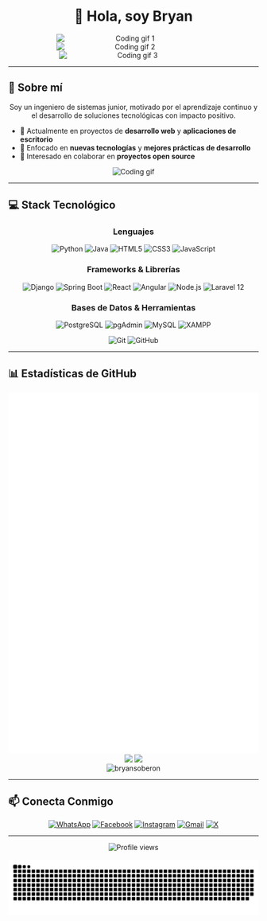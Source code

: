 <h1 align="center">👋 Hola, soy Bryan</h1>

<div align="center">
  <img src="https://media2.giphy.com/media/v1.Y2lkPTc5MGI3NjExbDJ3d3NoOWo0cjd4eW03ejN1bzlzM3pjMnhvc2FlcjBsY2hiNmV3ciZlcD12MV9pbnRlcm5hbF9naWZfYnlfaWQmY3Q9Zw/jBOOXxSJfG8kqMxT11/giphy.gif" width="300" alt="Coding gif 1" style="display:inline-block; margin-right: 10px;"/>

  <img src="https://media4.giphy.com/media/v1.Y2lkPTc5MGI3NjExaGZ3ODY2MXR2aXh0aDN2cDIyeTl2NzNsMzNxMW02MTMyNHo1c2R2cyZlcD12MV9pbnRlcm5hbF9naWZfYnlfaWQmY3Q9Zw/du3J3cXyzhj75IOgvA/giphy.gif" width="300" alt="Coding gif 2" style="display:inline-block; margin-right: 10px;"/>

  <img src="AQUI_VA_LA_URL_DEL_TERCER_GIF" width="300" alt="Coding gif 3" style="display:inline-block;"/>
</div>


---

## 🚀 Sobre mí
<p align="center">
Soy un ingeniero de sistemas junior, motivado por el aprendizaje continuo y el desarrollo de soluciones tecnológicas con impacto positivo.  
</p>

- 🔭 Actualmente en proyectos de **desarrollo web** y **aplicaciones de escritorio**  
- 🌱 Enfocado en **nuevas tecnologías** y **mejores prácticas de desarrollo**  
- 👯 Interesado en colaborar en **proyectos open source**  
<div align="center">
  <img src="https://media2.giphy.com/media/v1.Y2lkPTc5MGI3NjExbDJ3d3NoOWo0cjd4eW03ejN1bzlzM3pjMnhvc2FlcjBsY2hiNmV3ciZlcD12MV9pbnRlcm5hbF9naWZfYnlfaWQmY3Q9Zw/jBOOXxSJfG8kqMxT11/giphy.gif" width="150" alt="Coding gif"/>
</div>

---

## 💻 Stack Tecnológico

<div align="center">

### Lenguajes  
![Python](https://img.shields.io/badge/Python-3776AB?style=flat-square&logo=python&logoColor=white)
![Java](https://img.shields.io/badge/Java-ED8B00?style=flat-square&logo=openjdk&logoColor=white)
![HTML5](https://img.shields.io/badge/HTML5-E34F26?style=flat-square&logo=html5&logoColor=white)
![CSS3](https://img.shields.io/badge/CSS3-1572B6?style=flat-square&logo=css3&logoColor=white)
![JavaScript](https://img.shields.io/badge/JavaScript-F7DF1E?style=flat-square&logo=javascript&logoColor=black)

### Frameworks & Librerías  
![Django](https://img.shields.io/badge/Django-092E20?style=flat-square&logo=django&logoColor=white)
![Spring Boot](https://img.shields.io/badge/Spring%20Boot-6DB33F?style=flat-square&logo=spring-boot&logoColor=white)
![React](https://img.shields.io/badge/React-20232A?style=flat-square&logo=react&logoColor=61DAFB)
![Angular](https://img.shields.io/badge/Angular-DD0031?style=flat-square&logo=angular&logoColor=white)
![Node.js](https://img.shields.io/badge/Node.js-339933?style=flat-square&logo=node.js&logoColor=white)
![Laravel 12](https://img.shields.io/badge/Laravel%2012-FF2D20?style=flat-square&logo=laravel&logoColor=white)

### Bases de Datos & Herramientas  
![PostgreSQL](https://img.shields.io/badge/PostgreSQL-336791?style=flat-square&logo=postgresql&logoColor=white)
![pgAdmin](https://img.shields.io/badge/pgAdmin-3C99DC?style=flat-square&logo=pgadmin&logoColor=white)
![MySQL](https://img.shields.io/badge/MySQL-00000F?style=flat-square&logo=mysql&logoColor=white)
![XAMPP](https://img.shields.io/badge/XAMPP-FB7A24?style=flat-square&logo=xampp&logoColor=white)  

![Git](https://img.shields.io/badge/Git-F05032?style=flat-square&logo=git&logoColor=white)
![GitHub](https://img.shields.io/badge/GitHub-181717?style=flat-square&logo=github&logoColor=white)

</div>

---

## 📊 Estadísticas de GitHub

<div align="center">
  <img src="https://github.com/bryansoberon/github-metrics/blob/main/github-metrics.svg" alt="Metrics" />
</div>


<div align="center">
  <img height="170em" src="https://github-readme-stats.vercel.app/api?username=bryansoberon&show_icons=true&theme=tokyonight&hide_border=true&bg_color=0d1117"/>
  <img height="170em" src="https://github-readme-stats.vercel.app/api/top-langs/?username=bryansoberon&layout=compact&langs_count=8&theme=tokyonight&hide_border=true&bg_color=0d1117"/>
</div>

<div align="center">
  <img src="https://github-readme-streak-stats.herokuapp.com/?user=bryansoberon&theme=tokyonight&hide_border=true&background=0d1117" alt="bryansoberon" />
</div>

---


## 📫 Conecta Conmigo

<div align="center">

[![WhatsApp](https://img.shields.io/badge/WhatsApp-25D366?style=flat-square&logo=whatsapp&logoColor=white)](https://wa.me/933698031)
[![Facebook](https://img.shields.io/badge/Facebook-1877F2?style=flat-square&logo=facebook&logoColor=white)](https://www.facebook.com/bryansoberon.7)
[![Instagram](https://img.shields.io/badge/Instagram-E4405F?style=flat-square&logo=instagram&logoColor=white)](https://www.instagram.com/bryansoberon/)
[![Gmail](https://img.shields.io/badge/Gmail-D14836?style=flat-square&logo=gmail&logoColor=white)](mailto:briansoberonq@gmail.com)
[![X](https://img.shields.io/badge/X-000000?style=flat-square&logo=twitter&logoColor=white)](https://x.com/BryanEseCu)

</div>

---

<div align="center">
  <img src="https://komarev.com/ghpvc/?username=bryansoberon&color=blueviolet&style=flat-square&label=VISITAS+AL+PERFIL" alt="Profile views" />
  <br><br>
  <img src="https://raw.githubusercontent.com/platane/snk/output/github-contribution-grid-snake-dark.svg" alt="Snake animation" />
</div>
